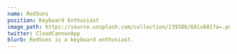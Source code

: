 ```yaml
---
name: RedSuns
position: Keyboard Enthusiast
image_path: https://source.unsplash.com/collection/139386/601x601?a=.png
twitter: CloudCannonApp
blurb: RedSuns is a keyboard enthusiast.
---
```

